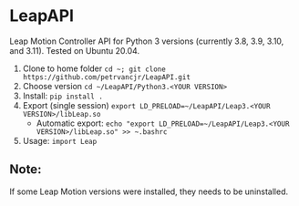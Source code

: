 # LeapAPI

Leap Motion Controller API for Python 3 versions (currently 3.8, 3.9, 3.10, and 3.11). Tested on Ubuntu 20.04.

1. Clone to home folder `cd ~; git clone https://github.com/petrvancjr/LeapAPI.git`
2. Choose version `cd ~/LeapAPI/Python3.<YOUR VERSION>`
3. Install: `pip install .`
4. Export (single session) `export LD_PRELOAD=~/LeapAPI/Leap3.<YOUR VERSION>/libLeap.so`
	- Automatic export: `echo "export LD_PRELOAD=~/LeapAPI/Leap3.<YOUR VERSION>/libLeap.so" >> ~.bashrc`
5. Usage: `import Leap`

## Note:

If some Leap Motion versions were installed, they needs to be uninstalled.

